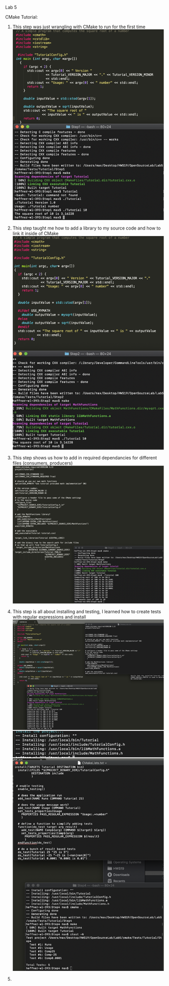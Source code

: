 Lab 5


CMake Tutorial:
1. This step was just wrangling with CMake to run for the first time
![Step1](./Step1.jpg)
2. This step taught me how to add a library to my source code and how to link it inside of CMake
![Step2](./Step2.jpg)
3. This step shows us how to add in required dependancies for different files (consumers, producers)
![Step3](./Step3.jpg)
4. This step is all about installing and testing, I learned how to create tests with regular expressions and install
![Step4](./Step4-1.jpg)
![Step4](./Step4-2.jpg)
![Step4](./Step4-3.jpg)


5.
